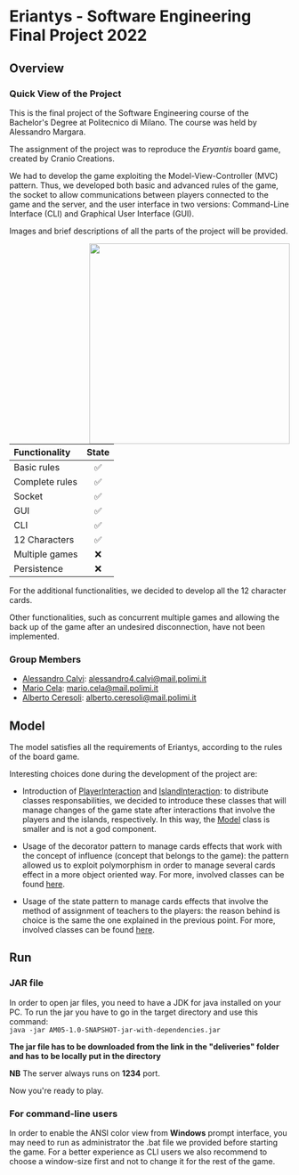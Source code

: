 # Eriantys - Software Engineering Final Project 2022

## Overview

### Quick View of the Project

This is the final project of the Software Engineering course of the Bachelor's Degree at Politecnico di Milano. The course was held by Alessandro Margara.

The assignment of the project was to reproduce the *Eryantis* board game, created by Cranio Creations.

We had to develop the game exploiting the Model-View-Controller (MVC) pattern. Thus, we developed both basic and advanced rules of the game, the socket to allow communications between players connected to the game and the server, and the user interface in two versions: Command-Line Interface (CLI) and Graphical User Interface (GUI).

Images and brief descriptions of all the parts of the project will be provided.

<img src="https://img.dungeondice.it/49229-large_default/eriantys.jpg" width=360px height=360 px align="right" />
 
| Functionality    |                       State                        |
|:-----------------|:--------------------------------------------------:|
| Basic rules      | ✅ |
| Complete rules   | ✅ |
| Socket           | ✅ |
| GUI              | ✅ |
| CLI              | ✅ |
| 12 Characters    | ✅ |
| Multiple games   | ❌ |
| Persistence      | ❌ |

For the additional functionalities, we decided to develop all the 12 character cards.

Other functionalities, such as concurrent multiple games and allowing the back up of the game after an undesired disconnection, have not been implemented.

### Group Members

* [Alessandro Calvi](https://github.com/alecalvi00): alessandro4.calvi@mail.polimi.it  
* [Mario Cela](https://github.com/MarioCela): mario.cela@mail.polimi.it  
* [Alberto Ceresoli](https://github.com/AlbertoCeresoli): alberto.ceresoli@mail.polimi.it  

## Model

The model satisfies all the requirements of Eriantys, according to the rules of the board game.

Interesting choices done during the development of the project are:

* Introduction of [PlayerInteraction](src/main/java/it/polimi/ingsw/Model/Player/PlayerInteraction.java) and [IslandInteraction](src/main/java/it/polimi/ingsw/Model/Island/IslandInteraction.java): to distribute classes responsabilities, we decided to introduce these classes that will manage changes of the game state after interactions that involve the players and the islands, respectively. In this way, the [Model](src/main/java/it/polimi/ingsw/Model/Model.java) class is smaller and is not a god component.

* Usage of the decorator pattern to manage cards effects that work with the concept of influence (concept that belongs to the game): the pattern allowed us to exploit polymorphism in order to manage several cards effect in a more object oriented way. For more, involved classes can be found [here](src/main/java/it/polimi/ingsw/Model/Influence/).

* Usage of the state pattern to manage cards effects that involve the method of assignment of teachers to the players: the reason behind is choice is the same the one explained in the previous point. For more, involved classes can be found [here](src/main/java/it/polimi/ingsw/Model/Teacher/).

## Run

### JAR file

In order to open jar files, you need to have a JDK for java installed on your PC.  To run the jar you have to go in the target directory and use this command:  
```java -jar AM05-1.0-SNAPSHOT-jar-with-dependencies.jar``` <p> **The jar file has to be downloaded from the link in the "deliveries" folder and has to be locally put in the directory**</p>
  
**NB** The server always runs on **1234** port.

Now you're ready to play.  

### For command-line users

In order to enable the ANSI color view from **Windows** prompt interface, you may need to run as administrator the .bat file we provided before starting the game.  For a better experience as CLI users
we also recommend to choose a window-size first and not to change it for the rest of the game.
